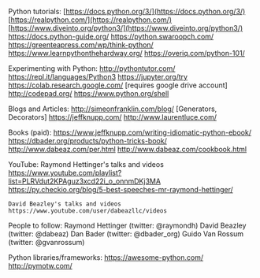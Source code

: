 Python tutorials:
    [https://docs.python.org/3/](https://docs.python.org/3/)
    [https://realpython.com/](https://realpython.com/)
    [https://www.diveinto.org/python3/](https://www.diveinto.org/python3/)
    https://docs.python-guide.org/
    https://python.swaroopch.com/
    https://greenteapress.com/wp/think-python/
    https://www.learnpythonthehardway.org/
    https://overiq.com/python-101/
 
Experimenting with Python:
    http://pythontutor.com/
    https://repl.it/languages/Python3
    https://jupyter.org/try
    https://colab.research.google.com/  [requires google drive account]
    http://codepad.org/
    https://www.python.org/shell
 
Blogs and Articles:
    http://simeonfranklin.com/blog/  [Generators, Decorators]
    https://jeffknupp.com/
    http://www.laurentluce.com/
   
Books (paid):
    https://www.jeffknupp.com/writing-idiomatic-python-ebook/
    https://dbader.org/products/python-tricks-book/
    http://www.dabeaz.com/per.html
    http://www.dabeaz.com/cookbook.html
 
YouTube:
    Raymond Hettinger's talks and videos
    https://www.youtube.com/playlist?list=PLRVdut2KPAguz3xcd22i_o_onnmDKj3MA
    https://py.checkio.org/blog/5-best-speeches-mr-raymond-hettinger/
    
    David Beazley's talks and videos
    https://www.youtube.com/user/dabeazllc/videos
 
People to follow:
    Raymond Hettinger (twitter: @raymondh)
    David Beazley (twitter: @dabeaz)
    Dan Bader (twitter: @dbader_org)
    Guido Van Rossum (twitter: @gvanrossum)
 
Python libraries/frameworks:
    https://awesome-python.com/
    http://pymotw.com/
